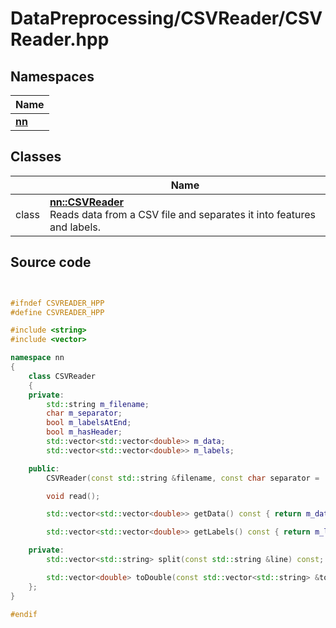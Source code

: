 # DataPreprocessing/CSVReader/CSVReader.hpp



## Namespaces

| Name           |
| -------------- |
| **[nn](../Namespaces/namespacenn.md)**  |

## Classes

|                | Name           |
| -------------- | -------------- |
| class | **[nn::CSVReader](../Classes/classnn_1_1_c_s_v_reader.md)** <br>Reads data from a CSV file and separates it into features and labels.  |




## Source code

```cpp


#ifndef CSVREADER_HPP
#define CSVREADER_HPP

#include <string>
#include <vector>

namespace nn
{
    class CSVReader
    {
    private:
        std::string m_filename;                    
        char m_separator;                          
        bool m_labelsAtEnd;                        
        bool m_hasHeader;                          
        std::vector<std::vector<double>> m_data;   
        std::vector<std::vector<double>> m_labels; 

    public:
        CSVReader(const std::string &filename, const char separator = ',', const bool labelsAtEnd = true, const bool hasHeader = false);

        void read();

        std::vector<std::vector<double>> getData() const { return m_data; };

        std::vector<std::vector<double>> getLabels() const { return m_labels; };

    private:
        std::vector<std::string> split(const std::string &line) const;

        std::vector<double> toDouble(const std::vector<std::string> &tokens) const;
    };
}

#endif
```
